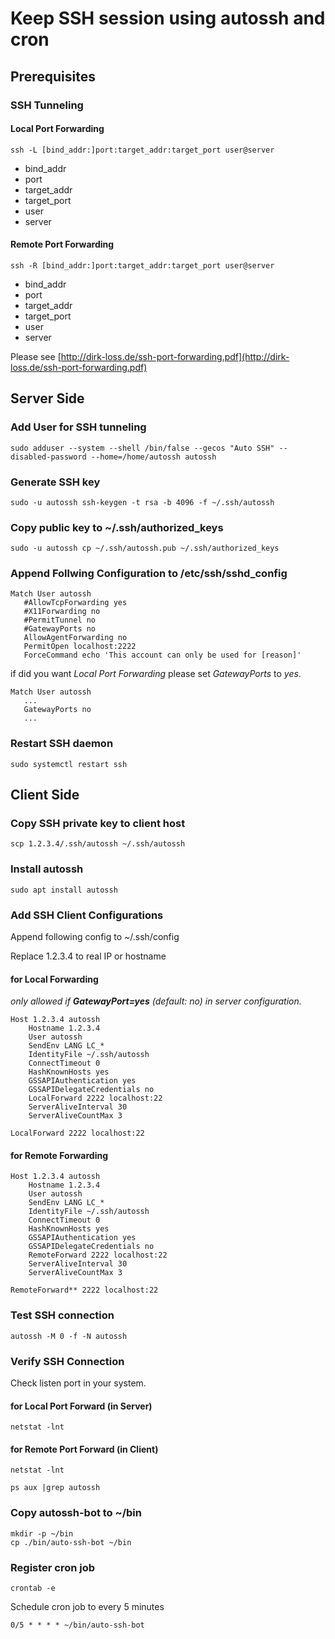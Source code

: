 # Keep SSH session using autossh and cron

## Prerequisites

### SSH Tunneling

#### Local Port Forwarding

```
ssh -L [bind_addr:]port:target_addr:target_port user@server
```
* bind_addr
* port
* target_addr
* target_port
* user
* server
#### Remote Port Forwarding

```
ssh -R [bind_addr:]port:target_addr:target_port user@server
```
* bind_addr
* port
* target_addr
* target_port
* user
* server


Please see [http://dirk-loss.de/ssh-port-forwarding.pdf](http://dirk-loss.de/ssh-port-forwarding.pdf)

## Server Side

### Add User for SSH tunneling
```
sudo adduser --system --shell /bin/false --gecos "Auto SSH" --disabled-password --home=/home/autossh autossh
```


### Generate SSH key
```
sudo -u autossh ssh-keygen -t rsa -b 4096 -f ~/.ssh/autossh
```

### Copy public key to ~/.ssh/authorized_keys
```
sudo -u autossh cp ~/.ssh/autossh.pub ~/.ssh/authorized_keys
```

### Append Follwing Configuration to /etc/ssh/sshd_config
```
Match User autossh
   #AllowTcpForwarding yes
   #X11Forwarding no
   #PermitTunnel no
   #GatewayPorts no
   AllowAgentForwarding no
   PermitOpen localhost:2222
   ForceCommand echo 'This account can only be used for [reason]'
```

if did you want *Local Port Forwarding* please set *GatewayPorts* to *yes*.

```
Match User autossh
   ...
   GatewayPorts no
   ...
```

### Restart SSH daemon
```
sudo systemctl restart ssh
```

## Client Side

### Copy SSH private key to client host

```
scp 1.2.3.4/.ssh/autossh ~/.ssh/autossh
```

### Install autossh
```
sudo apt install autossh
```

### Add SSH Client Configurations

Append following config to ~/.ssh/config

Replace 1.2.3.4 to real IP or hostname

#### for Local Forwarding

*only allowed if **GatewayPort=yes** (default: no) in server configuration.*

```
Host 1.2.3.4 autossh
    Hostname 1.2.3.4
    User autossh
    SendEnv LANG LC_*
    IdentityFile ~/.ssh/autossh
    ConnectTimeout 0
    HashKnownHosts yes
    GSSAPIAuthentication yes
    GSSAPIDelegateCredentials no
    LocalForward 2222 localhost:22
    ServerAliveInterval 30
    ServerAliveCountMax 3
```
```
LocalForward 2222 localhost:22
```

#### for Remote Forwarding

```
Host 1.2.3.4 autossh
    Hostname 1.2.3.4
    User autossh
    SendEnv LANG LC_*
    IdentityFile ~/.ssh/autossh
    ConnectTimeout 0
    HashKnownHosts yes
    GSSAPIAuthentication yes
    GSSAPIDelegateCredentials no
    RemoteForward 2222 localhost:22
    ServerAliveInterval 30
    ServerAliveCountMax 3
```

```
RemoteForward** 2222 localhost:22
```


### Test SSH connection

```
autossh -M 0 -f -N autossh
```

### Verify SSH Connection
Check listen port in your system.

#### for Local Port Forward (in Server)
```
netstat -lnt
```

#### for Remote Port Forward (in Client)
```
netstat -lnt
```

```
ps aux |grep autossh
```

### Copy autossh-bot to ~/bin
```
mkdir -p ~/bin
cp ./bin/auto-ssh-bot ~/bin
```


### Register cron job
```
crontab -e
```

Schedule cron job to every 5 minutes


```
0/5 * * * * ~/bin/auto-ssh-bot
```
